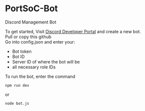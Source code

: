 # PortSoC-Bot
Discord Management Bot

To get started, Visit [Discord Developer Portal](https://discord.com/developers/applications) and create a new bot.  
Pull or copy this github  
Go into config.json and enter your:
- Bot token
- Bot ID
- Server ID of where the bot will be
- all necessary role IDs

To run the bot, enter the command 
```
npm run dev
```
or 
```
node bot.js
```
